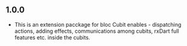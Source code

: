 ## 1.0.0

- This is an extension pacckage for bloc Cubit enables - dispatching actions, adding effects, communications among cubits, rxDart full features etc. inside the cubits.
